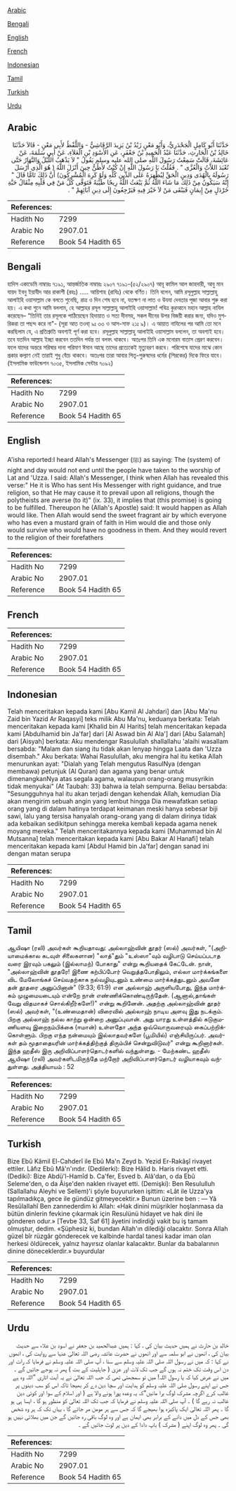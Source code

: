[Arabic](#arabic)

[Bengali](#bengali)

[English](#english)

[French](#french)

[Indonesian](#indonesian)

[Tamil](#tamil)

[Turkish](#turkish)

[Urdu](#urdu)

## Arabic


<div dir="rtl" lang="ar" style={{fontSize:'larger',backgroundColor:'#f8f9fa',padding:20}}>
حَدَّثَنَا أَبُو كَامِلٍ الْجَحْدَرِيُّ، وَأَبُو مَعْنٍ زَيْدُ بْنُ يَزِيدَ الرَّقَاشِيُّ - وَاللَّفْظُ لأَبِي مَعْنٍ - قَالاَ حَدَّثَنَا خَالِدُ بْنُ الْحَارِثِ، حَدَّثَنَا عَبْدُ الْحَمِيدِ بْنُ جَعْفَرٍ، عَنِ الأَسْوَدِ بْنِ الْعَلاَءِ، عَنْ أَبِي سَلَمَةَ، عَنْ عَائِشَةَ، قَالَتْ سَمِعْتُ رَسُولَ اللَّهِ صلى الله عليه وسلم يَقُولُ ‏"‏ لاَ يَذْهَبُ اللَّيْلُ وَالنَّهَارُ حَتَّى تُعْبَدَ اللاَّتُ وَالْعُزَّى ‏"‏ ‏.‏ فَقُلْتُ يَا رَسُولَ اللَّهِ إِنْ كُنْتُ لأَظُنُّ حِينَ أَنْزَلَ اللَّهُ ‏(‏ هُوَ الَّذِي أَرْسَلَ رَسُولَهُ بِالْهُدَى وَدِينِ الْحَقِّ لِيُظْهِرَهُ عَلَى الدِّينِ كُلِّهِ وَلَوْ كَرِهَ الْمُشْرِكُونَ‏)‏ أَنَّ ذَلِكَ تَامًّا قَالَ ‏"‏ إِنَّهُ سَيَكُونُ مِنْ ذَلِكَ مَا شَاءَ اللَّهُ ثُمَّ يَبْعَثُ اللَّهُ رِيحًا طَيِّبَةً فَتَوَفَّى كُلَّ مَنْ فِي قَلْبِهِ مِثْقَالُ حَبَّةِ خَرْدَلٍ مِنْ إِيمَانٍ فَيَبْقَى مَنْ لاَ خَيْرَ فِيهِ فَيَرْجِعُونَ إِلَى دِينِ آبَائِهِمْ ‏"‏ ‏.‏
</div>
<div style={{backgroundColor:'#f8f9fa',padding:20, marginBottom: 10}}><table> <thead> <tr> <th>References:</th> <th></th> </tr> </thead> <tbody><tr><td>Hadith No</td><td>7299</td></tr><tr><td>Arabic No</td><td>2907.01</td></tr><tr><td>Reference</td><td>Book 54 Hadith 65</td></tr></tbody></table></div>

## Bengali


<div dir="ltr" lang="bn" style={{fontSize:'larger',backgroundColor:'#f8f9fa',padding:20}}>
হাদিস একাডেমি নাম্বারঃ ৭১৯১, আন্তর্জাতিক নাম্বারঃ ২৯০৭ ৭১৯১-(৫২/২৯০৭) আবূ কামিল আল জাহদারী, আবু মান যায়দ ইবনু ইয়াযীদ আর রাকাশী (রহঃ) ..... আয়িশাহ (রাযিঃ) থেকে বর্ণিত। তিনি বলেন, আমি রসূলুল্লাহ সাল্লাল্লাহু আলাইহি ওয়াসাল্লাম কে বলতে শুনেছি, রাত্র ও দিন শেষ হবে না, যতক্ষণ না লাত ও উযযা দেবতার পূজা আবার শুরু করা হয়। এ কথা শুনে আমি বললাম, হে আল্লাহর রসূল সাল্লাল্লাহু আলাইহি ওয়াসাল্লাম! পবিত্র কুরআনে মহান আল্লাহ নাযিল করেছেন– “তিনিই তার রসূলকে পাঠিয়েছেন হিদায়াত ও সত্য দীনসহ, সকল দীনের উপর বিজয়ী করার জন্য, যদিও মুশরিকরা তা পছন্দ করে না"- (সূরা আত তওবা্ ৯ঃ ৩৩ ও আস-সাফ ২১ঃ ৯)। এ আয়াত নাযিলের পর আমি তো মনে করছিলাম যে, এ প্রতিশ্রুতি অবশ্যই পূর্ণ করা হবে। রসূলুল্লাহ সাল্লাল্লাহু আলাইহি ওয়াসাল্লাম বললেন, তা অবশ্যই হবে। তবে যতদিন আল্লাহ ইচ্ছা করবেন ততদিন পর্যন্ত তা বলবৎ থাকবে। অতঃপর তিনি এক মনোরম বাতাস প্রেরণ করবেন। ফলে যাদের অন্তরে সরিষার দানা পরিমাণ ঈমান আছে তাদের প্রত্যেকেই মৃত্যুবরণ করবে। পরিশেষে যাদের মাঝে কোন প্রকার কল্যাণ নেই তারাই শুধু বেঁচে থাকবে। অতঃপর তারা আবার পিতৃ-পুরুষদের ধর্মের (শিরকের) দিকে ফিরে যাবে। (ইসলামিক ফাউন্ডেশন ৭০৩৫, ইসলামিক সেন্টার ৭০৯২)
</div>
<div style={{backgroundColor:'#f8f9fa',padding:20, marginBottom: 10}}><table> <thead> <tr> <th>References:</th> <th></th> </tr> </thead> <tbody><tr><td>Hadith No</td><td>7299</td></tr><tr><td>Arabic No</td><td>2907.01</td></tr><tr><td>Reference</td><td>Book 54 Hadith 65</td></tr></tbody></table></div>

## English


<div dir="ltr" lang="en" style={{fontSize:'larger',backgroundColor:'#f8f9fa',padding:20}}>
A'isha reported:I heard Allah's Messenger (ﷺ) as saying: The (system) of night and day would not end until the people have taken to the worship of Lat and 'Uzza. I said: Allah's Messenger, I think when Allah has revealed this verse:" He it is Who has sent His Messenger with right guidance, and true religion, so that He may cause it to prevail upon all religions, though the polytheists are averse (to it)" (ix. 33), it implies that (this promise) is going to be fulfilled. Thereupon he (Allah's Apostle) said: It would happen as Allah would like. Then Allah would send the sweet fragrant air by which everyone who has even a mustard grain of faith in Him would die and those only would survive who would have no goodness in them. And they would revert to the religion of their forefathers
</div>
<div style={{backgroundColor:'#f8f9fa',padding:20, marginBottom: 10}}><table> <thead> <tr> <th>References:</th> <th></th> </tr> </thead> <tbody><tr><td>Hadith No</td><td>7299</td></tr><tr><td>Arabic No</td><td>2907.01</td></tr><tr><td>Reference</td><td>Book 54 Hadith 65</td></tr></tbody></table></div>

## French


<div dir="ltr" lang="fr" style={{fontSize:'larger',backgroundColor:'#f8f9fa',padding:20}}>

</div>
<div style={{backgroundColor:'#f8f9fa',padding:20, marginBottom: 10}}><table> <thead> <tr> <th>References:</th> <th></th> </tr> </thead> <tbody><tr><td>Hadith No</td><td>7299</td></tr><tr><td>Arabic No</td><td>2907.01</td></tr><tr><td>Reference</td><td>Book 54 Hadith 65</td></tr></tbody></table></div>

## Indonesian


<div dir="ltr" lang="id" style={{fontSize:'larger',backgroundColor:'#f8f9fa',padding:20}}>
Telah menceritakan kepada kami [Abu Kamil Al Jahdari] dan [Abu Ma'nu Zaid bin Yazid Ar Raqasyi] teks milik Abu Ma'nu, keduanya berkata: Telah menceritakan kepada kami [Khalid bin Al Harits] telah menceritakan kepada kami [Abdulhamid bin Ja'far] dari [Al Aswad bin Al Ala'] dari [Abu Salamah] dari [Aisyah] berkata: Aku mendengar Rasulullah shallallahu 'alaihi wasallam bersabda: "Malam dan siang itu tidak akan lenyap hingga Laata dan 'Uzza disembah." Aku berkata: Wahai Rasulullah, aku mengira hal itu ketika Allah menurunkan ayat: "Dialah yang Telah mengutus RasulNya (dengan membawa) petunjuk (Al Quran) dan agama yang benar untuk dimenangkanNya atas segala agama, walaupun orang-orang musyrikin tidak menyukai" (At Taubah: 33) bahwa ia telah sempurna. Beliau bersabda: "Sesungguhnya hal itu akan terjadi dengan kehendak Allah, kemudian Dia akan mengirim sebuah angin yang lembut hingga Dia mewafatkan setiap orang yang di dalam hatinya terdapat keimanan meski hanya sebesar biji sawi, lalu yang tersisa hanyalah orang-orang yang di dalam dirinya tidak ada kebaikan sedikitpun sehingga mereka kembali kepada agama nenek moyang mereka." Telah menceritakannya kepada kami [Muhammad bin Al Mutsanna] telah menceritakan kepada kami [Abu Bakar Al Hanafi] telah menceritakan kepada kami [Abdul Hamid bin Ja'far] dengan sanad ini dengan matan serupa
</div>
<div style={{backgroundColor:'#f8f9fa',padding:20, marginBottom: 10}}><table> <thead> <tr> <th>References:</th> <th></th> </tr> </thead> <tbody><tr><td>Hadith No</td><td>7299</td></tr><tr><td>Arabic No</td><td>2907.01</td></tr><tr><td>Reference</td><td>Book 54 Hadith 65</td></tr></tbody></table></div>

## Tamil


<div dir="ltr" lang="ta" style={{fontSize:'larger',backgroundColor:'#f8f9fa',padding:20}}>
ஆயிஷா (ரலி) அவர்கள் கூறியதாவது: அல்லாஹ்வின் தூதர் (ஸல்) அவர்கள், "(அறியாமைக்கால கடவுள் சிலைகளான) "லாத்"தும் "உஸ்ஸா"வும் வழிபாடு செய்யப்படாத வரை இரவும் பகலும் (இல்லாமற்) போகாது" என்று கூறியதைக் கேட்டேன். நான், "அல்லாஹ்வின் தூதரே! இணை கற்பிப்போர் வெறுத்தபோதிலும், எல்லா மார்க்கங்களை விட மேலோங்கச் செய்வதற்காக நல்வழியுடனும் உண்மை மார்க்கத்துடனும் அவனே தன் தூதரை அனுப்பினான்" (9:33; 61:9) என அல்லாஹ் அருளியபோது, இந்த மார்க்கம் முழுமையடையும் என்றே நான் எண்ணிக்கொண்டிருந்தேன். (ஆனால்,தாங்கள் வேறு விதமாகச் சொல்கிறீர்களே!)" என்று கூறினேன். அதற்கு அல்லாஹ்வின் தூதர் (ஸல்) அவர்கள், "(உண்மைதான்) விரைவில் அல்லாஹ் நாடிய அளவு இது நடக்கும். பிறகு அல்லாஹ் நல்ல காற்று ஒன்றை அனுப்புவான். அது யாரது உள்ளத்தில் கடுகுமணியளவு இறைநம்பிக்கை (ஈமான்) உள்ளதோ அந்த ஒவ்வொருவரையும் கைப்பற்றிக்கொள்ளும். பிறகு எந்த நன்மையும் இல்லாதவர்களே (பூமியில்) எஞ்சியிருப்பர். அவர்கள் தம் மூதாதையரின் மார்க்கத்திற்குத் திரும்பிச் சென்றுவிடுவர்" என்று கூறினார்கள். இந்த ஹதீஸ் இரு அறிவிப்பாளர்தொடர்களில் வந்துள்ளது. - மேற்கண்ட ஹதீஸ் ஆயிஷா (ரலி) அவர்களிடமிருந்தே மற்றோர் அறிவிப்பாளர்தொடர் வழியாகவும் வந்துள்ளது. அத்தியாயம் : 52
</div>
<div style={{backgroundColor:'#f8f9fa',padding:20, marginBottom: 10}}><table> <thead> <tr> <th>References:</th> <th></th> </tr> </thead> <tbody><tr><td>Hadith No</td><td>7299</td></tr><tr><td>Arabic No</td><td>2907.01</td></tr><tr><td>Reference</td><td>Book 54 Hadith 65</td></tr></tbody></table></div>

## Turkish


<div dir="ltr" lang="tr" style={{fontSize:'larger',backgroundColor:'#f8f9fa',padding:20}}>
Bize Ebû Kâmil El-Cahderî ile Ebû Ma'n Zeyd b. Yezid Er-Rakâşî rivayet ettiler. Lâfız Ebû Mâ'n'ındır. (Dedilerki): Bize Hâlid b. Haris rivayet etti. (Dediki): Bize Abdü'l-Hamîd b. Ca'fer, Esved b. Alâ'dan, o da Ebû Seleme'den, o da Âişe'den naklen rivayet etti. (Demişki): Ben Resululluh (Sallallahu Aleyhi ve Sellem)'i şöyle buyururken işittim: «Lât ile Uzza'ya tapılmadıkça, gece ile gündüz gitmeyecektir.» Bunun üzerine ben : — Yâ Resûlallahî Ben zannederdim ki Allah: «Hak dinini müşrikler hoşlanmasa da bütün dinlerin fevkine çıkarmak için Resulünü hidayet ve hak dini ile gönderen odur.» [Tevbe 33, Saf 61] âyetini indirdiği vakit bu iş tamam olmuştur, dedim. «Şüphesiz ki, bundan Allah'ın dilediği olacaktır. Sonra Allah güzel bîr rüzgâr gönderecek ve kalbinde hardal tanesi kadar iman olan herkesi öldürecek, yalnız hayırsız olanlar kalacaktır. Bunlar da babalarının dinine döneceklerdir.» buyurdular
</div>
<div style={{backgroundColor:'#f8f9fa',padding:20, marginBottom: 10}}><table> <thead> <tr> <th>References:</th> <th></th> </tr> </thead> <tbody><tr><td>Hadith No</td><td>7299</td></tr><tr><td>Arabic No</td><td>2907.01</td></tr><tr><td>Reference</td><td>Book 54 Hadith 65</td></tr></tbody></table></div>

## Urdu


<div dir="rtl" lang="ur" style={{fontSize:'larger',backgroundColor:'#f8f9fa',padding:20}}>
خالد بن حارث نے ہمیں حدیث بیان کی ، کہا : ہمیں عبدالحمید بن جعفر نے اسود بن علاء سے حدیث بیان کی ، انھوں نے ابو سلمہ سے اور انھوں نے حضرت عائشہ رضی اللہ تعالیٰ عنہا سے روایت کی ، انھوں نے کہا : کہ میں نے رسول اللہ صلی اللہ علیہ وسلم سے سنا ، آپ صلی اللہ علیہ وسلم نے فرمایا کہ رات اور دن اس وقت تک ختم نہ ہوں گے جب تک لات اور عزیٰ ( جاہلیت کے بت ) پھر نہ پوجے جائیں گے ۔ میں نے عرض کیا کہ یا رسول اللہ! میں تو سمجھتی تھی کہ جب اللہ تعالیٰ نے یہ آیت اتاری ”اللہ وہ ہے جس نے اپنے رسول صلی اللہ علیہ وسلم کو ہدایت اور سچا دین دے کر بھیجا تاکہ اس کو سب دینوں پر غالب کرے اگرچہ مشرک لوگ برا مانیں“کہ یہ وعدہ پورا ہونے والا ہے ( اور اسلام کے سوا اور کوئی دین غالب نہ رہے گا ) ۔ آپ صلی اللہ علیہ وسلم نے فرمایا کہ جب تک اللہ تعالیٰ کو منظور ہو گا ، ایسا ہی ہو گا ۔ پھر اللہ تعالیٰ ایک پاکیزہ ہوا بھیجے گا کہ جس سے ہر مومن مر جائے گا ، یہاں تک کہ ہر وہ شخص بھی جس کے دل میں دانے کے برابر بھی ایمان ہے اور وہ لوگ باقی رہ جائیں گے جن میں بھلائی نہیں ہو گی ۔ پھر وہ لوگ اپنے ( مشرک ) باپ دادا کے دین پر لوٹ جائیں گے ۔
</div>
<div style={{backgroundColor:'#f8f9fa',padding:20, marginBottom: 10}}><table> <thead> <tr> <th>References:</th> <th></th> </tr> </thead> <tbody><tr><td>Hadith No</td><td>7299</td></tr><tr><td>Arabic No</td><td>2907.01</td></tr><tr><td>Reference</td><td>Book 54 Hadith 65</td></tr></tbody></table></div>